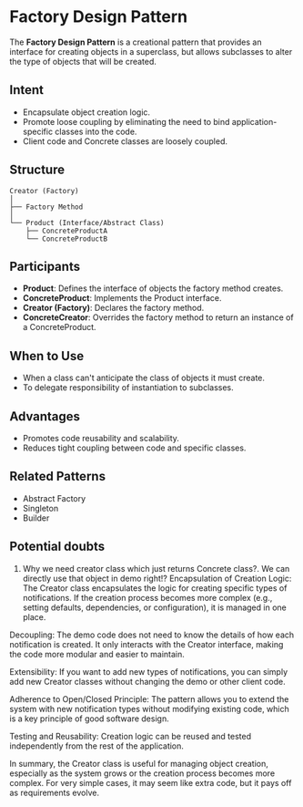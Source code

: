 # Factory Design Pattern

The **Factory Design Pattern** is a creational pattern that provides an interface for creating objects in a superclass, but allows subclasses to alter the type of objects that will be created.

## Intent

- Encapsulate object creation logic.
- Promote loose coupling by eliminating the need to bind application-specific classes into the code.
- Client code and Concrete classes are loosely coupled.

## Structure

```
Creator (Factory)
│
├── Factory Method
│
└── Product (Interface/Abstract Class)
    ├── ConcreteProductA
    └── ConcreteProductB
```

## Participants

- **Product**: Defines the interface of objects the factory method creates.
- **ConcreteProduct**: Implements the Product interface.
- **Creator (Factory)**: Declares the factory method.
- **ConcreteCreator**: Overrides the factory method to return an instance of a ConcreteProduct.

## When to Use

- When a class can't anticipate the class of objects it must create.
- To delegate responsibility of instantiation to subclasses.

## Advantages

- Promotes code reusability and scalability.
- Reduces tight coupling between code and specific classes.

## Related Patterns

- Abstract Factory
- Singleton
- Builder

## Potential doubts
1) Why we need creator class which just returns Concrete class?. We can directly use that object in demo right!?
Encapsulation of Creation Logic: The Creator class encapsulates the logic for creating specific types of notifications. If the creation process becomes more complex (e.g., setting defaults, dependencies, or configuration), it is managed in one place.

Decoupling: The demo code does not need to know the details of how each notification is created. It only interacts with the Creator interface, making the code more modular and easier to maintain.

Extensibility: If you want to add new types of notifications, you can simply add new Creator classes without changing the demo or other client code.

Adherence to Open/Closed Principle: The pattern allows you to extend the system with new notification types without modifying existing code, which is a key principle of good software design.

Testing and Reusability: Creation logic can be reused and tested independently from the rest of the application.

In summary, the Creator class is useful for managing object creation, especially as the system grows or the creation process becomes more complex. For very simple cases, it may seem like extra code, but it pays off as requirements evolve.
